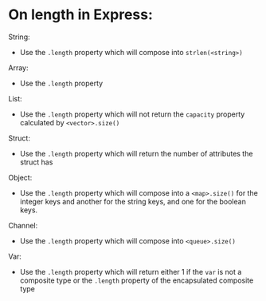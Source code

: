 # On length in Express:

String:
  - Use the `.length` property which will compose into `strlen(<string>)`

Array:
  - Use the `.length` property

List:
  - Use the `.length` property which will not return the `capacity` property calculated by `<vector>.size()`

Struct:
  - Use the `.length` property which will return the number of attributes the struct has

Object:
  - Use the `.length` property which will compose into a `<map>.size()` for the integer keys and another for the string keys, and one for the boolean keys.

Channel:
  - Use the `.length` property which will compose into `<queue>.size()`

Var:
  - Use the `.length` property which will return either 1 if the `var` is not a composite type or the `.length` property of the encapsulated composite type